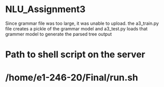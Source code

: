 # NLU_Assignment3

Since grammar file was too large, it was unable to upload.
the a3_train.py file creates a pickle of the grammar model and a3_test.py loads that grammer model to generate the parsed tree output

# Path to shell script on the server
# /home/e1-246-20/Final/run.sh

